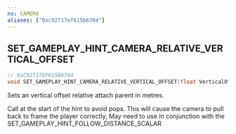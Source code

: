 ```yaml
---
ns: CAMERA
aliases: ["0xc92717ef615b6704"]
---
```

## SET_GAMEPLAY_HINT_CAMERA_RELATIVE_VERTICAL_OFFSET

```c
// 0xC92717EF615B6704
void SET_GAMEPLAY_HINT_CAMERA_RELATIVE_VERTICAL_OFFSET(float VerticalOffset);
```

Sets an vertical offset relative attach parent in metres.

Call at the start of the hint to avoid pops. This will cause the camera to pull back to frame the player correctly, May need to use in conjunction with the SET_GAMEPLAY_HINT_FOLLOW_DISTANCE_SCALAR

